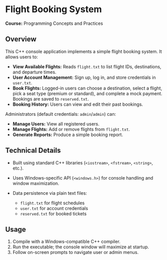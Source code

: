 # Flight Booking System

**Course:** Programming Concepts and Practices

## Overview

This C++ console application implements a simple flight booking system. It allows users to:

* **View Available Flights:** Reads `flight.txt` to list flight IDs, destinations, and departure times.
* **User Account Management:** Sign up, log in, and store credentials in `user.txt`.
* **Book Flights:** Logged-in users can choose a destination, select a flight, pick a seat type (premium or standard), and complete a mock payment. Bookings are saved to `reserved.txt`.
* **Booking History:** Users can view and edit their past bookings.

Administrators (default credentials: `admin`/`admin`) can:

* **Manage Users:** View all registered users.
* **Manage Flights:** Add or remove flights from `flight.txt`.
* **Generate Reports:** Produce a simple booking report.

## Technical Details

* Built using standard C++ libraries (`<iostream>`, `<fstream>`, `<string>`, etc.).
* Uses Windows-specific API (`<windows.h>`) for console handling and window maximization.
* Data persistence via plain text files:

  * `flight.txt` for flight schedules
  * `user.txt` for account credentials
  * `reserved.txt` for booked tickets

## Usage

1. Compile with a Windows-compatible C++ compiler.
2. Run the executable; the console window will maximize at startup.
3. Follow on-screen prompts to navigate user or admin menus.




